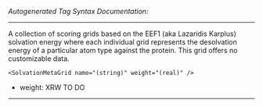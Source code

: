 _Autogenerated Tag Syntax Documentation:_

---
A collection of scoring grids based on the EEF1 (aka Lazaridis Karplus) solvation energy where each individual grid represents the desolvation energy of a particular atom type against the protein. This grid offers no customizable data.

```
<SolvationMetaGrid name="(string)" weight="(real)" />
```

-   weight: XRW TO DO

---
